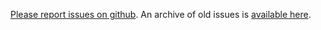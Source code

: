 [Please report issues on github](https://github.com/mgravell/protobuf-net/issues). An archive of old issues is [available here](https://code.google.com/p/protobuf-net/issues/list).